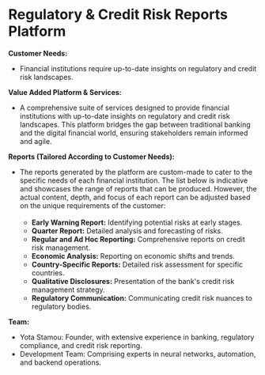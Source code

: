 # Regulatory & Credit Risk Reports Platform

**Customer Needs:**
* Financial institutions require up-to-date insights on regulatory and credit risk landscapes.

**Value Added Platform & Services:**
* A comprehensive suite of services designed to provide financial institutions with up-to-date insights on regulatory and credit risk landscapes. This platform bridges the gap between traditional banking and the digital financial world, ensuring stakeholders remain informed and agile.

**Reports (Tailored According to Customer Needs):**
* The reports generated by the platform are custom-made to cater to the specific needs of each financial institution. The list below is indicative and showcases the range of reports that can be produced. However, the actual content, depth, and focus of each report can be adjusted based on the unique requirements of the customer:<br><br>
  * **Early Warning Report:** Identifying potential risks at early stages.
  * **Quarter Report:** Detailed analysis and forecasting of risks.
  * **Regular and Ad Hoc Reporting:** Comprehensive reports on credit risk management.
  * **Economic Analysis:** Reporting on economic shifts and trends.
  * **Country-Specific Reports:** Detailed risk assessment for specific countries.
  * **Qualitative Disclosures:** Presentation of the bank's credit risk management strategy.
  * **Regulatory Communication:** Communicating credit risk nuances to regulatory bodies.

**Team:**
* Yota Stamou: Founder, with extensive experience in banking, regulatory compliance, and credit risk reporting.
* Development Team: Comprising experts in neural networks, automation, and backend operations.
